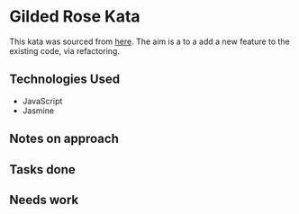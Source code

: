 Gilded Rose Kata
===============================

This kata was sourced from [here](https://github.com/emilybache/GildedRose-Refactoring-Kata). The aim is a to a add a new feature to the existing code, via refactoring.

## Technologies Used
* JavaScript
* Jasmine

## Notes on approach

## Tasks done

## Needs work
